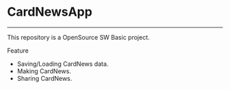 # CardNewsApp
-----
This repository is a OpenSource SW Basic project.

Feature
- Saving/Loading CardNews data.
- Making CardNews.
- Sharing CardNews.
